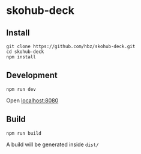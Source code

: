 # skohub-deck


## Install

```
git clone https://github.com/hbz/skohub-deck.git
cd skohub-deck
npm install
```

## Development

```
npm run dev
```

Open [localhost:8080](http://localhost:8080)

## Build

```
npm run build
```

A build will be generated inside `dist/`

